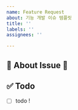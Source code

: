 ```yaml
---
name: Feature Request
about: 기능 개발 이슈 템플릿
title: ''
labels: ''
assignees: ''

---
```


## 🚀 About Issue 🚀
<!-- 이슈에 대한 내용을 설명해주세요. -->


## ✅ Todo 
<!-- 해야 할 일들을 적어주세요. -->
- [ ] todo !
